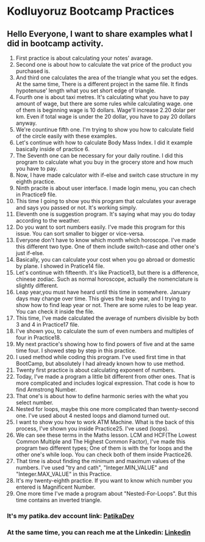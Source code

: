 # Kodluyoruz Bootcamp Practices

## Hello Everyone, I want to share examples what I did in bootcamp activity.

1. First practice is about calculating your notes' avarage.
2. Second one is about how to calculate the vat price of the product you purchased is.
3. And third one calculates the area of the triangle what you set the edges. At the same time, There is a different project in the same file. It finds hypotenuse' length what you set short edge of triangle.
4. Fourth one is about taxi metres. It's calculating what you have to pay amount of wage, but there are some rules while calculating wage. one of them is beginning wage is 10 dollars. Wage'll increase 2.20 dolar per km. Even if total wage is under the 20 dollar, you have to pay 20 dollars anyway.
5. We're countinue fifth one. I'm trying to show you how to calculate field of the circle easily with these examples. 
6. Let's continue with how to calculate Body Mass Index. I did it example basically inside of practice 6.
7. The Seventh one can be necessary for your daily routine. I did this program to calculate what you buy in the grocery store and how much you have to pay.
8. Now, I have made calculator with if-else and switch case structure in my eighth practice.
9. Ninth pracite is about user interface. I made login menu, you can chech in Practice9 file.
10. This time I going to show you this program that calculates your average and says you passed or not. It's working simply.
11. Eleventh one is suggestion program. It's saying what may you do today according to the weather.
12. Do you want to sort numbers easily. I've made this program for this issue. You can sort smaller to bigger or vice-versa.
13. Everyone don't have to know which month which horoscope. I've made this different two type. One of them include switch-case and other one's just if-else.
14. Basically, you can calculate your cost when you go abroad or domestic by plane. I showed in Pratice14 file.
15. Let's continue with fifteenth. It's like Practice13, but there is a difference, chinese zodiac. Such as normal horoscope, actually the nomenclature is slightly different.
16. Leap year,you must have heard until this time in somewhere. January days may change over time. This gives the leap year, and I trying to show how to find leap year or not. There are some rules to be leap year. You can check it inside the file.
17. This time, I've made calculated the average of numbers divisible by both 3 and 4 in Practice17 file.
18. I've shown you, to calculate the sum of even numbers and multiples of four in Practice18.
19. My next practice's showing how to find powers of five and at the same time four. I showed step by step in this practice.
20. I used method while coding this program. I've used first time in that BootCamp, but absolutely I had already known how to use method.
21. Twenty first practice is about calculating exponent of numbers.
22. Today, I've made a program a little bit different from other ones. That is more complicated and includes logical expression. That code is how to find Armstrong Number.
23. That one's is about how to define harmonic series with the what you select number.
24. Nested for loops, maybe this one more complicated than twenty-second one. I've used about 4 nested loops and diamond turned out.
25. I want to show you how to work ATM Machine. What is the back of this process, I've shown you inside Practice25. I've used (loops).
26. We can see these terms in the Maths lesson. LCM and HCF(The Lowest Common Multiple and The Highest Common Factor), I've made this program two different types; One of them is with the for loops and the other one's while loop. You can check both of them inside Practice26.
27. That time is about finding the minimum and maximum values of the numbers. I've used "try and cath", "Integer.MIN_VALUE" and "Integer.MAX_VALUE" in this Practice. 
28. It's my twenty-eighth practice. If you want to know which number you entered is Magnificent Number.
29. One more time I've made a program about "Nested-For-Loops". But this time contains an inverted triangle.

### It's my patika.dev account link: [PatikaDev](https://app.patika.dev/alperengokbak)
### At the same time, you can reach me at the Linkedin: [Linkedin](https://www.linkedin.com/in/alperen-g%C3%B6kbak-68988a225/)


